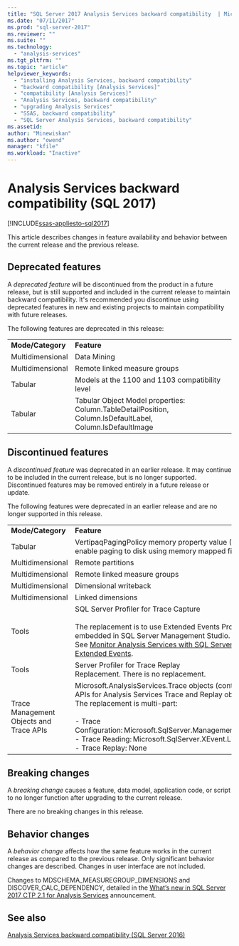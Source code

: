 ```yaml
---
title: "SQL Server 2017 Analysis Services backward compatibility  | Microsoft Docs"
ms.date: "07/11/2017"
ms.prod: "sql-server-2017"
ms.reviewer: ""
ms.suite: ""
ms.technology: 
  - "analysis-services"
ms.tgt_pltfrm: ""
ms.topic: "article"
helpviewer_keywords: 
  - "installing Analysis Services, backward compatibility"
  - "backward compatibility [Analysis Services]"
  - "compatibility [Analysis Services]"
  - "Analysis Services, backward compatibility"
  - "upgrading Analysis Services"
  - "SSAS, backward compatibility"
  - "SQL Server Analysis Services, backward compatibility"
ms.assetid: 
author: "Minewiskan"
ms.author: "owend"
manager: "kfile"
ms.workload: "Inactive"
---
```

# Analysis Services backward compatibility (SQL 2017)
[!INCLUDE[ssas-appliesto-sql2017](../includes/ssas-appliesto-sql2017.md)]

This article describes changes in feature availability and behavior between the current release and the previous release.

## Deprecated features
A *deprecated feature* will be discontinued from the product in a future release, but is still supported and included in the current release to maintain backward compatibility. It's recommended you discontinue using deprecated features in new and existing projects to maintain compatibility with future releases.

The following features are deprecated in this release:
  
|||  
|-|-|  
|**Mode/Category**|**Feature**|
|Multidimensional|Data Mining|
|Multidimensional|Remote linked measure groups|
|Tabular|Models at the 1100 and 1103 compatibility level|
|Tabular|Tabular Object Model properties: Column.TableDetailPosition, Column.IsDefaultLabel, Column.IsDefaultImage|


## Discontinued features
A *discontinued feature* was deprecated in an earlier release. It may continue to be included in the current release, but is no longer supported. Discontinued features may be removed entirely in a future release or update.

The following features were deprecated in an earlier release and are no longer supported in this release.
  
|||  
|-|-|  
|**Mode/Category**|**Feature**|  
|Tabular|VertipaqPagingPolicy memory property value (2), enable paging to disk using memory mapped files.|
|Multidimensional|Remote partitions|  
|Multidimensional|Remote linked measure groups|  
|Multidimensional|Dimensional writeback|  
|Multidimensional|Linked dimensions|
|Tools|SQL Server Profiler for Trace Capture<br /><br /> The replacement is to use Extended Events Profiler embedded in SQL Server Management Studio.  <br /> See [Monitor Analysis Services with SQL Server Extended Events](../analysis-services/instances/monitor-analysis-services-with-sql-server-extended-events.md).|  
|Tools|Server Profiler for Trace Replay <br />Replacement. There is no replacement.|  
|Trace Management Objects and Trace APIs|Microsoft.AnalysisServices.Trace objects (contains the APIs for Analysis Services Trace and Replay objects). The replacement is multi-part:<br /><br /> -   Trace Configuration: Microsoft.SqlServer.Management.XEvent<br />-   Trace Reading: Microsoft.SqlServer.XEvent.Linq<br />-   Trace Replay: None|  

## Breaking changes
A *breaking change* causes a feature, data model, application code, or script to no longer function after upgrading to the current release.

There are no breaking changes in this release.

## Behavior changes
A *behavior change* affects how the same feature works in the current release as compared to the previous release. Only significant behavior changes are described. Changes in  user interface are not included.

Changes to MDSCHEMA_MEASUREGROUP_DIMENSIONS and DISCOVER_CALC_DEPENDENCY, detailed in the [What’s new in SQL Server 2017 CTP 2.1 for Analysis Services](https://blogs.msdn.microsoft.com/analysisservices/2017/05/18/whats-new-in-sql-server-2017-ctp-2-1-for-analysis-services/) announcement.


## See also
[Analysis Services backward compatibility (SQL Server 2016)](analysis-services-backward-compatibility.md)
